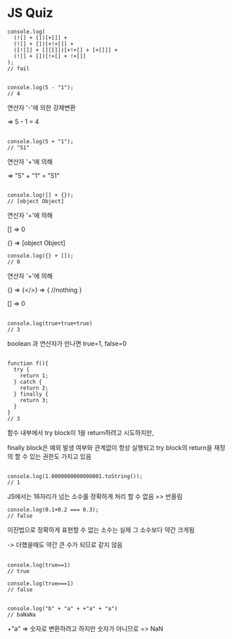 # JS Quiz

```
console.log(
  (![] + [])[+[]] +
  (![] + [])[+!+[]] +
  ([![]] + [][[]])[+!+[] + [+[]]] +
  (![] + [])[!+[] + !+[]]
);
// fail
```

##

```
console.log(5 - "1");
// 4
```

연산자 '-'에 의한 강제변환

=> 5 - 1 = 4

##

```
console.log(5 + "1");
// "51"
```

연산자 '+'에 의해

=> "5" + "1" = "51"

##

```
console.log([] + {});
// [object Object]
```

연산자 '+'에 의해

[] => 0

{} => [object Object]

```
console.log({} + []);
// 0
```

연산자 '+'에 의해

{} => {</>} => { //nothing }

[] => 0

##

```
console.log(true+true+true)
// 3
```

boolean 과 연산자가 만나면 true=1, false=0

##

```
function f(){
  try {
    return 1;
  } catch {
    return 2;
  } finally {
    return 3;
  }
}
// 3
```

함수 내부에서 try block이 1을 return하려고 시도하지만,

finally block은 예외 발생 여부와 관계없이 항상 실행되고 try block의 return을 재정의 할 수 있는 권한도 가지고 있음

##

```
console.log(1.0000000000000001.toString());
// 1
```

JS에서는 16자리가 넘는 소수를 정확하게 처리 할 수 없음 => 반올림

```
console.log(0.1+0.2 === 0.3);
// false
```

이진법으로 정확하게 표현할 수 없는 소수는 실제 그 소수보다 약간 크게됨

-> 더했을때도 약간 큰 수가 되므로 같지 않음

##

```
console.log(true==1)
// true

console.log(true===1)
// false
```

##

```
console.log("b" + "a" + +"a" + "a")
// baNaNa
```

+"a" => 숫자로 변환하려고 하지만 숫자가 아니므로 => NaN
